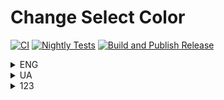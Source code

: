 # Change Select Color

[![CI](https://github.com/Yuriy-Lapin/sdas/actions/workflows/main.yml/badge.svg)](https://github.com/Yuriy-Lapin/sdas/actions/workflows/main.yml)
[![Nightly Tests](https://github.com/Yuriy-Lapin/sdas/actions/workflows/nightly-test.yml/badge.svg)](https://github.com/Yuriy-Lapin/sdas/actions/workflows/nightly-test.yml)
[![Build and Publish Release](https://github.com/Yuriy-Lapin/sdas/actions/workflows/release.yml/badge.svg)](https://github.com/Yuriy-Lapin/sdas/actions/workflows/release.yml)

<details><summary> ENG </summary>
Introducing "Change Select Colour" – the mischievous program that adds a touch of whimsy to your Windows desktop! Tired of the same old boring selection color? Say goodbye to monotony and hello to vibrant shenanigans!
</details>

<details><summary> UA </summary>
Представляємо вам "Change Select Colour" - пустотливу програму, яка додасть нотку примхливості вашому робочому столу Windows! Втомилися від одного і того ж старого нудного кольору виділення? Попрощайтеся з монотонністю і привітайте яскраві витівки!
</details>

<details><summary> 123 </summary>
![alt text](https://github.com/Yuriy-Lapin/sdas/raw/main/pictures/pdocumentation/1.png)
</details>
